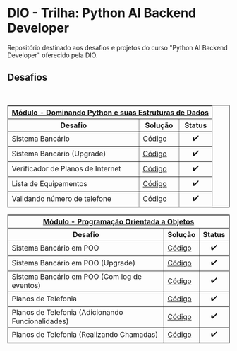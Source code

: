 # DIO - Trilha: Python AI Backend Developer
Repositório destinado aos desafios e projetos do curso "Python AI Backend Developer" oferecido pela DIO.

## Desafios

<br />
<table border=1>
    <tr>
        <th colspan="3"><a href="https://github.com/Lucas-p00/DIO-trilha-python/tree/main/Estruturas%20de%20Dados">Módulo - Dominando Python e suas Estruturas de Dados</a></th>
    </tr>
    <tr>
        <th>Desafio</th>
        <th>Solução</th>
        <th>Status</th>
    </tr>
    <tr>
        <td>Sistema Bancário</td>
        <td><a href="https://github.com/Lucas-p00/DIO-trilha-python/blob/main/Estruturas%20de%20Dados/desafio_projeto_1.py">Código</a></td>
        <td align="center">✔️</td>
    </tr>
    <tr>
        <td>Sistema Bancário (Upgrade)</td>
        <td><a href="https://github.com/Lucas-p00/DIO-trilha-python/blob/main/Estruturas%20de%20Dados/desafio_projeto_2.py">Código</a></td>
        <td align="center">✔️</td>
    </tr>
    <tr>
        <td>Verificador de Planos de Internet</td>
        <td><a href="https://github.com/Lucas-p00/DIO-trilha-python/blob/main/Estruturas%20de%20Dados/desafio_codigo_1.py">Código</a></td>
        <td align="center">✔️</td>
    </tr>   
    <tr>
        <td>Lista de Equipamentos</td>
        <td><a href="https://github.com/Lucas-p00/DIO-trilha-python/blob/main/Estruturas%20de%20Dados/desafio_codigo_2.py">Código</a></td>
        <td align="center">✔️</td>
    </tr>               
    <tr>
        <td>Validando número de telefone</td>
        <td><a href="https://github.com/Lucas-p00/DIO-trilha-python/blob/main/Estruturas%20de%20Dados/desafio_codigo_3.py">Código</a></td>
        <td align="center">✔️</td>
    </tr>               
</table>

<table border=1>
        <tr>
            <th colspan="3"><a href="https://github.com/Lucas-p00/DIO-trilha-python/tree/main/Programação%20Orientada%20a%20Objetos">Módulo - Programação Orientada a Objetos</a></th>
        </tr>
        <tr>
            <th>Desafio</th>
            <th>Solução</th>
            <th>Status</th>
        </tr>
        <tr>
            <td>Sistema Bancário em POO</td>
            <td><a href="https://github.com/Lucas-p00/DIO-trilha-python/blob/main/Programação%20Orientada%20a%20Objetos/desafio_projeto_1.py">Código</a></td>
            <td align="center">✔️</td>
        </tr>
        <tr>
            <td>Sistema Bancário em POO (Upgrade)</td>
            <td><a href="https://github.com/Lucas-p00/DIO-trilha-python/blob/main/Programação%20Orientada%20a%20Objetos/desafio_projeto_2.py">Código</a></td>
            <td align="center">✔️</td>
        </tr>
        <tr>
            <td>Sistema Bancário em POO (Com log de eventos)</td>
            <td><a href="https://github.com/Lucas-p00/DIO-trilha-python/blob/main/Programação%20Orientada%20a%20Objetos/desafio_projeto_3.py">Código</a></td>
            <td align="center">✔️</td>
        </tr>
        <tr>
            <td>Planos de Telefonia</td>
            <td><a href="https://github.com/Lucas-p00/DIO-trilha-python/blob/main/Programação%20Orientada%20a%20Objetos/desafio_projeto_3.py">Código</a></td>
            <td align="center">✔️</td>
        </tr>
        <tr>
            <td>Planos de Telefonia (Adicionando Funcionalidades)</td>
            <td><a href="https://github.com/Lucas-p00/DIO-trilha-python/blob/main/Programação%20Orientada%20a%20Objetos/desafio_projeto_3.py">Código</a></td>
            <td align="center">✔️</td>
        </tr>
        <tr>
            <td>Planos de Telefonia (Realizando Chamadas)</td>
            <td><a href="https://github.com/Lucas-p00/DIO-trilha-python/blob/main/Programação%20Orientada%20a%20Objetos/desafio_projeto_3.py">Código</a></td>
            <td align="center">✔️</td>
        </tr>
</table>